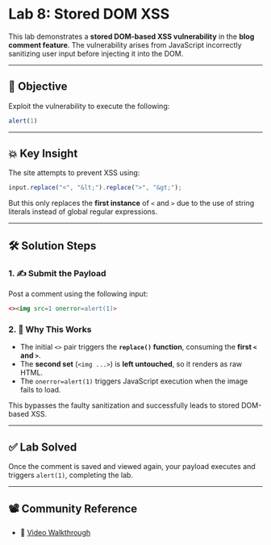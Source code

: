 # Lab 8: Stored DOM XSS

This lab demonstrates a **stored DOM-based XSS vulnerability** in the **blog comment feature**. The vulnerability arises from JavaScript incorrectly sanitizing user input before injecting it into the DOM.

---

## 🎯 Objective

Exploit the vulnerability to execute the following:

```jsx
alert(1)
```

---

## 💥 Key Insight

The site attempts to prevent XSS using:

```jsx
input.replace("<", "&lt;").replace(">", "&gt;");
```

But this only replaces the **first instance** of `<` and `>` due to the use of string literals instead of global regular expressions.

---

## 🛠️ Solution Steps

### 1. ✍️ Submit the Payload

Post a comment using the following input:

```html
<><img src=1 onerror=alert(1)>
```

### 2. 📜 Why This Works

- The initial `<>` pair triggers the **`replace()` function**, consuming the **first `<` and `>`**.
- The **second set** (`<img ...>`) is **left untouched**, so it renders as raw HTML.
- The `onerror=alert(1)` triggers JavaScript execution when the image fails to load.

This bypasses the faulty sanitization and successfully leads to stored DOM-based XSS.

---

## ✅ Lab Solved

Once the comment is saved and viewed again, your payload executes and triggers `alert(1)`, completing the lab.

---

## 📽️ Community Reference

- 🎥 [Video Walkthrough](https://youtu.be/kjPwxAPt318)